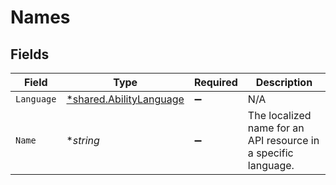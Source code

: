 # Names


## Fields

| Field                                                                    | Type                                                                     | Required                                                                 | Description                                                              |
| ------------------------------------------------------------------------ | ------------------------------------------------------------------------ | ------------------------------------------------------------------------ | ------------------------------------------------------------------------ |
| `Language`                                                               | [*shared.AbilityLanguage](../../../pkg/models/shared/abilitylanguage.md) | :heavy_minus_sign:                                                       | N/A                                                                      |
| `Name`                                                                   | **string*                                                                | :heavy_minus_sign:                                                       | The localized name for an API resource in a specific language.           |